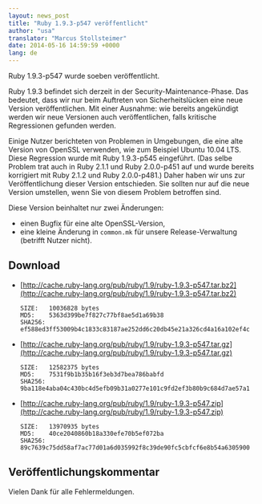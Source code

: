 ```yaml
---
layout: news_post
title: "Ruby 1.9.3-p547 veröffentlicht"
author: "usa"
translator: "Marcus Stollsteimer"
date: 2014-05-16 14:59:59 +0000
lang: de
---
```


Ruby 1.9.3-p547 wurde soeben veröffentlicht.

Ruby 1.9.3 befindet sich derzeit in der Security-Maintenance-Phase.
Das bedeutet, dass wir nur beim Auftreten von Sicherheitslücken eine
neue Version veröffentlichen.
Mit einer Ausnahme: wie bereits angekündigt werden wir neue Versionen
auch veröffentlichen, falls kritische Regressionen gefunden werden.

Einige Nutzer berichteten von Problemen in Umgebungen, die eine alte
Version von OpenSSL verwenden, wie zum Beispiel Ubuntu 10.04 LTS.
Diese Regression wurde mit Ruby 1.9.3-p545 eingeführt.
(Das selbe Problem trat auch in Ruby 2.1.1 und Ruby 2.0.0-p451 auf
und wurde bereits korrigiert mit Ruby 2.1.2 und Ruby 2.0.0-p481.)
Daher haben wir uns zur Veröffentlichung dieser Version entschieden.
Sie sollten nur auf die neue Version umstellen, wenn Sie von diesem Problem
betroffen sind.

Diese Version beinhaltet nur zwei Änderungen:

* einen Bugfix für eine alte OpenSSL-Version,
* eine kleine Änderung in `common.mk` für unsere Release-Verwaltung
  (betrifft Nutzer nicht).

## Download

* [http://cache.ruby-lang.org/pub/ruby/1.9/ruby-1.9.3-p547.tar.bz2](http://cache.ruby-lang.org/pub/ruby/1.9/ruby-1.9.3-p547.tar.bz2)

      SIZE:   10036828 bytes
      MD5:    5363d399be7f827c77bf8ae5d1a69b38
      SHA256: ef588ed3ff53009b4c1833c83187ae252dd6c20db45e21a326cd4a16a102ef4c

* [http://cache.ruby-lang.org/pub/ruby/1.9/ruby-1.9.3-p547.tar.gz](http://cache.ruby-lang.org/pub/ruby/1.9/ruby-1.9.3-p547.tar.gz)

      SIZE:   12582375 bytes
      MD5:    7531f9b1b35b16f3eb3d7bea786babfd
      SHA256: 9ba118e4aba04c430bc4d5efb09b31a0277e101c9fd2ef3b80b9c684d7ae57a1

* [http://cache.ruby-lang.org/pub/ruby/1.9/ruby-1.9.3-p547.zip](http://cache.ruby-lang.org/pub/ruby/1.9/ruby-1.9.3-p547.zip)

      SIZE:   13970935 bytes
      MD5:    40ce2040860b18a330efe70b5ef072ba
      SHA256: 89c7639c75dd58af7ac77d01a6d035992f8c39de90fc5cbfcf6e8b54a6305900

## Veröffentlichungskommentar

Vielen Dank für alle Fehlermeldungen.
